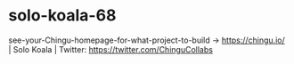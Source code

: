 # solo-koala-68
see-your-Chingu-homepage-for-what-project-to-build -> https://chingu.io/ | Solo Koala | Twitter: https://twitter.com/ChinguCollabs
